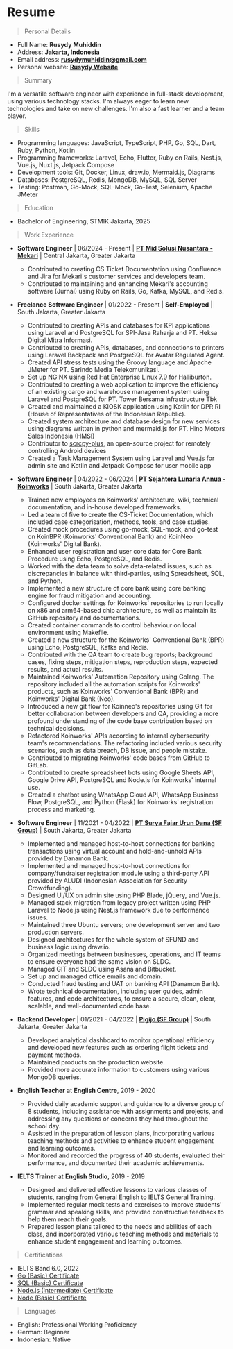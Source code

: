 # Resume

> Personal Details

- Full Name: **Rusydy Muhiddin**
- Address: **Jakarta, Indonesia**
- Email address: **<rusydymuhiddin@gmail.com>**
- Personal website: **[Rusydy Website](https://rusydy.github.io)**

> Summary

I'm a versatile software engineer with experience in full-stack development, using various technology stacks. I'm always eager to learn new technologies and take on new challenges. I'm also a fast learner and a team player.

> Skills

- Programming languages: JavaScript, TypeScript, PHP, Go, SQL, Dart, Ruby, Python, Kotlin
- Programming frameworks: Laravel, Echo, Flutter, Ruby on Rails, Nest.js, Vue.js, Nuxt.js, Jetpack Compose
- Development tools: Git, Docker, Linux, draw.io, Mermaid.js, Diagrams
- Databases: PostgreSQL, Redis, MongoDB, MySQL, SQL Server
- Testing: Postman, Go-Mock, SQL-Mock, Go-Test, Selenium, Apache JMeter

> Education

- Bachelor of Engineering, STMIK Jakarta, 2025

> Work Experience

- **Software Engineer** | 06/2024 - Present | **[PT Mid Solusi Nusantara - Mekari](https://mekari.com/)** | Central Jakarta, Greater Jakarta
  - Contributed to creating CS Ticket Documentation using Confluence and Jira for Mekari's customer services and developers team.
  - Contributed to maintaining and enhancing Mekari's accounting software (Jurnal) using Ruby on Rails, Go, Kafka, MySQL, and Redis.

- **Freelance Software Engineer** | 01/2022 - Present | **Self-Employed** | South Jakarta, Greater Jakarta
  - Contributed to creating APIs and databases for KPI applications using Laravel and PostgreSQL for SPI-Jasa Raharja and PT. Heksa Digital Mitra Informasi.
  - Contributed to creating APIs, databases, and connections to printers using Laravel Backpack and PostgreSQL for Avatar Regulated Agent.
  - Created API stress tests using the Groovy language and Apache JMeter for PT. Sarindo Media Telekomunikasi.
  - Set up NGINX using Red Hat Enterprise Linux 7.9 for Halliburton.
  - Contributed to creating a web application to improve the efficiency of an existing cargo and warehouse management system using Laravel and PostgreSQL for PT. Tower Bersama Infrastructure Tbk
  - Created and maintained a KIOSK application using Kotlin for DPR RI (House of Representatives of the Indonesian Republic).
  - Created system architecture and database design for new services using diagrams written in python and mermaid.js for PT. Hino Motors Sales Indonesia (HMSI)
  - Contributor to [scrcpy-plus](https://github.com/Frontesque/scrcpy-plus), an open-source project for remotely controlling Android devices
  - Created a Task Management System using Laravel and Vue.js for admin site and Kotlin and Jetpack Compose for user mobile app

- **Software Engineer** | 04/2022 - 06/2024 | **[PT Sejahtera Lunaria Annua - Koinworks](https://koinworks.com/)** | South Jakarta, Greater Jakarta
  - Trained new employees on Koinworks' architecture, wiki, technical documentation, and in-house developed frameworks.
  - Led a team of five to create the CS-Ticket Documentation, which included case categorisation, methods, tools, and case studies.
  - Created mock procedures using go-mock, SQL-mock, and go-test on KoinBPR (Koinworks' Conventional Bank) and KoinNeo (Koinworks' Digital Bank).
  - Enhanced user registration and user core data for Core Bank Procedure using Echo, PostgreSQL, and Redis.
  - Worked with the data team to solve data-related issues, such as discrepancies in balance with third-parties, using Spreadsheet, SQL, and Python.
  - Implemented a new structure of core bank using core banking engine for fraud mitigation and accounting.
  - Configured docker settings for Koinworks' repositories to run locally on x86 and arm64-based chip architecture, as well as maintain its GitHub repository and documentations.
  - Created container commands to control behaviour on local environment using Makefile.
  - Created a new structure for the Koinworks' Conventional Bank (BPR) using Echo, PostgreSQL, Kafka and Redis.
  - Contributed with the QA team to create bug reports; background cases, fixing steps, mitigation steps, reproduction steps, expected results, and actual results.
  - Maintained Koinworks' Automation Repository using Golang. The repository included all the automation scripts for Koinworks' products, such as Koinworks' Conventional Bank (BPR) and Koinworks' Digital Bank (Neo).
  - Introduced a new git flow for Koinneo's repositories using Git for better collaboration between developers and QA, providing a more profound understanding of the code base contribution based on technical decisions.
  - Refactored Koinworks' APIs according to internal cybersecurity team's recommendations. The refactoring included various security scenarios, such as data breach, DB issue, and people mistake.
  - Contributed to migrating Koinworks' code bases from GitHub to GitLab.
  - Contributed to create spreadsheet bots using Google Sheets API, Google Drive API, PostgreSQL and Node.js for Koinworks' internal use.
  - Created a chatbot using WhatsApp Cloud API, WhatsApp Business Flow, PostgreSQL, and Python (Flask) for Koinworks' registration process and marketing.

- **Software Engineer** | 11/2021 - 04/2022 | **[PT Surya Fajar Urun Dana (SF Group)](https://sfund.id/)** | South Jakarta, Greater Jakarta
  - Implemented and managed host-to-host connections for banking transactions using virtual account and hold-and-unhold APIs provided by Danamon Bank.
  - Implemented and managed host-to-host connections for company/fundraiser registration module using a third-party API provided by ALUDI (Indonesian Association for Security Crowdfunding).
  - Designed UI/UX on admin site using PHP Blade, jQuery, and Vue.js.
  - Managed stack migration from legacy project written using PHP Laravel to Node.js using Nest.js framework due to performance issues.
  - Maintained three Ubuntu servers; one development server and two production servers.
  - Designed architectures for the whole system of SFUND and business logic using draw.io.
  - Organized meetings between businesses, operations, and IT teams to ensure everyone had the same vision on SLDC.
  - Managed GIT and SLDC using Asana and Bitbucket.
  - Set up and managed office emails and domain.
  - Conducted fraud testing and UAT on banking API (Danamon Bank).
  - Wrote technical documentation, including user guides, admin features, and code architectures, to ensure a secure, clean, clear, scalable, and well-documented code base.

- **Backend Developer** | 01/2021 - 04/2022 | **[Pigijo (SF Group)](https://pigijo.com/)** | South Jakarta, Greater Jakarta
  - Developed analytical dashboard to monitor operational efficiency and developed new features such as ordering flight tickets and payment methods.
  - Maintained products on the production website.
  - Provided more accurate information to customers using various MongoDB queries.

- **English Teacher** at **English Centre**, 2019 - 2020
  - Provided daily academic support and guidance to a diverse group of 8 students, including assistance with assignments and projects, and addressing any questions or concerns they had throughout the school day.
  - Assisted in the preparation of lesson plans, incorporating various teaching methods and activities to enhance student engagement and learning outcomes.
  - Monitored and recorded the progress of 40 students, evaluated their performance, and documented their academic achievements.

- **IELTS Trainer** at **English Studio**, 2019 - 2019
  - Designed and delivered effective lessons to various classes of students, ranging from General English to IELTS General Training.
  - Implemented regular mock tests and exercises to improve students' grammar and speaking skills, and provided constructive feedback to help them reach their goals.
  - Prepared lesson plans tailored to the needs and abilities of each class, and incorporated various teaching methods and materials to enhance student engagement and learning outcomes.

> Certifications

- IELTS Band 6.0, 2022
- [Go (Basic) Certificate](https://www.hackerrank.com/certificates/26764942e980)
- [SQL (Basic) Certificate](https://www.hackerrank.com/certificates/016b39b327dc)
- [Node.js (Intermediate) Certificate](https://www.hackerrank.com/certificates/07bf888ca311)
- [Node (Basic) Certificate](https://www.hackerrank.com/certificates/fbe0b27b6e4c)

> Languages

- English: Professional Working Proficiency
- German: Beginner
- Indonesian: Native
